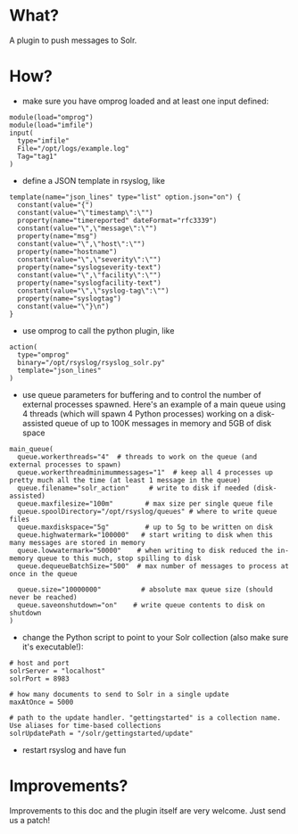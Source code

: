 What?
=====
A plugin to push messages to Solr.

How?
====
* make sure you have omprog loaded and at least one input defined:

```
module(load="omprog")
module(load="imfile")
input(
  type="imfile"
  File="/opt/logs/example.log"
  Tag="tag1"
)
```

* define a JSON template in rsyslog, like

```
template(name="json_lines" type="list" option.json="on") {
  constant(value="{")
  constant(value="\"timestamp\":\"")
  property(name="timereported" dateFormat="rfc3339")
  constant(value="\",\"message\":\"")
  property(name="msg")
  constant(value="\",\"host\":\"")
  property(name="hostname")
  constant(value="\",\"severity\":\"")
  property(name="syslogseverity-text")
  constant(value="\",\"facility\":\"")
  property(name="syslogfacility-text")
  constant(value="\",\"syslog-tag\":\"")
  property(name="syslogtag")
  constant(value="\"}\n")
}
```


* use omprog to call the python plugin, like

```
action(
  type="omprog"
  binary="/opt/rsyslog/rsyslog_solr.py"
  template="json_lines"
)
```

* use queue parameters for buffering and to control the number of external processes spawned. Here's an example of a main queue using 4 threads (which will spawn 4 Python processes) working on a disk-assisted queue of up to 100K messages in memory and 5GB of disk space

```
main_queue(
  queue.workerthreads="4"  # threads to work on the queue (and external processes to spawn)
  queue.workerthreadminimummessages="1"  # keep all 4 processes up pretty much all the time (at least 1 message in the queue)
  queue.filename="solr_action"     # write to disk if needed (disk-assisted)
  queue.maxfilesize="100m"        # max size per single queue file
  queue.spoolDirectory="/opt/rsyslog/queues" # where to write queue files
  queue.maxdiskspace="5g"         # up to 5g to be written on disk
  queue.highwatermark="100000"   # start writing to disk when this many messages are stored in memory
  queue.lowwatermark="50000"    # when writing to disk reduced the in-memory queue to this much, stop spilling to disk
  queue.dequeueBatchSize="500"  # max number of messages to process at once in the queue
  
  queue.size="10000000"          # absolute max queue size (should never be reached)
  queue.saveonshutdown="on"    # write queue contents to disk on shutdown
)
```

* change the Python script to point to your Solr collection (also make sure it's executable!):

```
# host and port
solrServer = "localhost"
solrPort = 8983

# how many documents to send to Solr in a single update
maxAtOnce = 5000

# path to the update handler. "gettingstarted" is a collection name. Use aliases for time-based collections
solrUpdatePath = "/solr/gettingstarted/update"
```

* restart rsyslog and have fun

Improvements?
=============
Improvements to this doc and the plugin itself are very welcome. Just
send us a patch!

